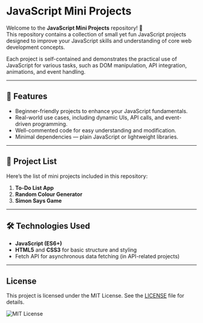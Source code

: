 # JavaScript Mini Projects

Welcome to the **JavaScript Mini Projects** repository! 🚀  
This repository contains a collection of small yet fun JavaScript projects designed to improve your JavaScript skills and understanding of core web development concepts.  

Each project is self-contained and demonstrates the practical use of JavaScript for various tasks, such as DOM manipulation, API integration, animations, and event handling.

---

## 🌟 Features

- Beginner-friendly projects to enhance your JavaScript fundamentals.
- Real-world use cases, including dynamic UIs, API calls, and event-driven programming.
- Well-commented code for easy understanding and modification.
- Minimal dependencies — plain JavaScript or lightweight libraries.

---

## 📂 Project List

Here’s the list of mini projects included in this repository:

1. **To-Do List App**
2. **Random Colour Generator**
3. **Simon Says Game**

---

## 🛠️ Technologies Used

- **JavaScript (ES6+)**
- **HTML5** and **CSS3** for basic structure and styling
- Fetch API for asynchronous data fetching (in API-related projects)

---

## License

This project is licensed under the MIT License. See the [LICENSE](LICENSE) file for details.

![MIT License](https://img.shields.io/badge/License-MIT-green.svg)
